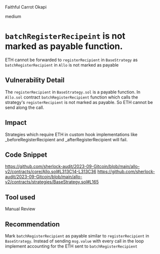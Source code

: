 Faithful Carrot Okapi

medium

# `batchRegisterRecipeint` is not marked as payable function.
ETH cannot be forwarded to `registerRecipient` in `BaseStrategy` as `batchRegisterRecipient` in `Allo` is not marked as payable

## Vulnerability Detail
The `registerRecipient` in `BaseStrategy.sol` is a payable function. In `Allo.sol` contract `batchRegisterRecipient` function which calls the strategy's `registerRecipient`  is not marked as payable. So ETH cannot be send along the call. 

## Impact
Strategies which require ETH in custom hook implementations like _beforeRegisterRecipient and _afterRegisterRecipient will fail.

## Code Snippet
https://github.com/sherlock-audit/2023-09-Gitcoin/blob/main/allo-v2/contracts/core/Allo.sol#L313C14-L313C36
https://github.com/sherlock-audit/2023-09-Gitcoin/blob/main/allo-v2/contracts/strategies/BaseStrategy.sol#L165

## Tool used

Manual Review

## Recommendation
Mark `batchRegisterRecipient` as payable similar to `registerRecipient` in `BaseStrategy`. Instead of sending `msg.value` with every call in the loop implement accounting for the ETH sent to `batchRegisterRecipient`

